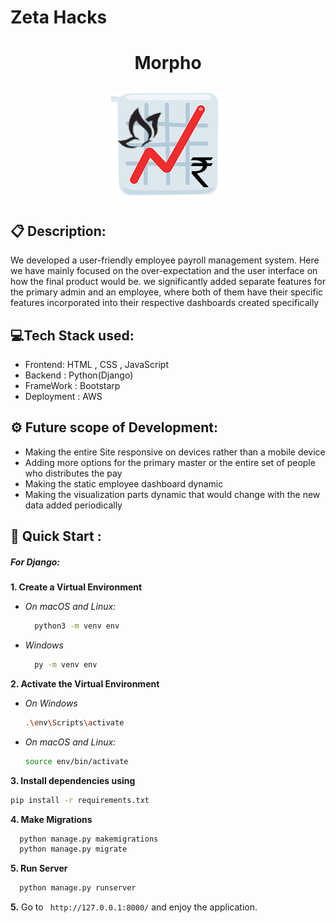 #  Zeta Hacks

<h1 align="center">Morpho
<p align="center"><img src="https://github.com/adarshvulli/zetaHacks2021/blob/main/static/assets/img/final%20logo.png"></p></h1>
        
## 📋 Description:
We developed a user-friendly employee payroll management system. Here we have mainly focused on the over-expectation and the user interface on how the final product would be. we significantly added separate features for the primary admin and an employee, where both of them have their specific features incorporated into their respective dashboards created specifically 

## 💻Tech Stack used:
- Frontend: HTML , CSS , JavaScript
- Backend : Python(Django)
- FrameWork : Bootstarp
- Deployment : AWS

## ⚙ Future scope of Development:
- Making the entire Site responsive on devices rather than a mobile device
- Adding more options for the primary master or the entire set of people who distributes the pay 
- Making the static employee dashboard dynamic 
- Making the visualization parts dynamic that would change with the new data added periodically 

## 🚀 Quick Start :

##### For Django:
**1. Create a Virtual Environment**

- *On macOS and Linux:*
  ```bash
    python3 -m venv env
  ```
- *Windows*
  ```bash
    py -m venv env
  ````

**2. Activate the Virtual Environment**
  - *On Windows*
    ```bash
    .\env\Scripts\activate
    ```
  - *On macOS and Linux:*
    ```bash
    source env/bin/activate
    ```

**3. Install dependencies using**
```bash
pip install -r requirements.txt
```

**4. Make Migrations**

```bash
  python manage.py makemigrations
  python manage.py migrate
```
**5. Run Server**

```bash
  python manage.py runserver
```

**5.** Go to ` http://127.0.0.1:8000/` and enjoy the application.


